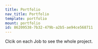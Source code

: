 ```yaml
---
title: Portfolio
nav_title: Portfolio
template: portfolio
mount: portfolio
id: 86209538-7b32-479b-a2b5-ae94ce568711
---
```

Clcik on each Job to see the whole project.
